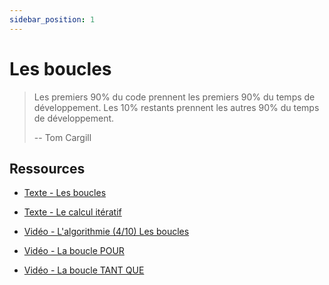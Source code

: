```yaml
---
sidebar_position: 1
---
```


# Les boucles

> Les premiers 90% du code prennent les premiers 90% du temps de développement. Les 10% restants prennent les autres 90% du temps de développement.
>
> -- <quote>Tom  Cargill</quote>

## Ressources

* [Texte - Les boucles](http://cours.pise.info/algo/boucles.htm)

* [Texte - Le calcul itératif](http://www.jybaudot.fr/Programmation/boucles.html)

* [Vidéo - L'algorithmie (4/10) Les boucles](https://www.youtube.com/watch?v=aYXj0qpUL-Y)

* [Vidéo - La boucle POUR](https://www.youtube.com/watch?v=K27WNwYbCP8)

* [Vidéo - La boucle TANT QUE](https://www.youtube.com/watch?v=6fvBZCu3GkU)
